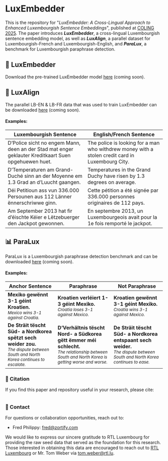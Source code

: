 # LuxEmbedder
This is the repository for "*LuxEmbedder: A Cross-Lingual Approach to Enhanced Luxembourgish Sentence Embeddings*", published at [COLING 2025](https://coling2025.org). The paper introduces ***LuxEmbedder***, a cross-lingual Luxembourgish sentence embedding model, as well as ***LuxAlign***, a parallel dataset for Luxembourgish-French and Luxembourgish-English, and ***ParaLux***, a benchmark for Luxembourgish paraphrase detection.

## 🤖 LuxEmbedder
Download the pre-trained LuxEmbedder model [here](#) (coming soon).

## 📂 LuxAlign
The parallel LB-EN & LB-FR data that was used to train LuxEmbedder can be downloaded [here](#) (coming soon).

#### Examples:
| Luxembourgish Sentence                                                                                           | English/French Sentence                                                                             |
|------------------------------------------------------------------------------------------------------------------|-----------------------------------------------------------------------------------------------------|
| D’Police sicht no engem Mann, deen an der Stad mat enger geklauter Kreditkaart Suen opgehuewen huet.             | The police is looking for a man who withdrew money with a stolen credit card in Luxembourg City.   |
| D’Temperaturen am Grand-Duché sinn an der Moyenne em 1.3 Grad an d’Luucht gaangen.                               | Temperatures in the Grand Duchy have risen by 1.3 degrees on average.                              |
| Déi Petitioun ass vun 336.000 Persounen aus 112 Länner ënnerschriwwe ginn.                                       | Cette pétition a été signée par 336.000 personnes originaires de 112 pays.                        |
| Am September 2013 hat fir d’éischte Kéier e Lëtzebuerger den Jackpot gewonnen.                                   | En septembre 2013, un Luxembourgeois avait pour la 1e fois remporté le jackpot.                   |


## 📊 ParaLux
ParaLux is a Luxembourgish paraphrase detection benchmark and can be downloaded [here](#) (coming soon).

#### Examples:
| Anchor Sentence                                                                                     | Paraphrase                                                                                 | Not Paraphrase                                                                         |
|-----------------------------------------------------------------------------------------------------|-------------------------------------------------------------------------------------------|---------------------------------------------------------------------------------------|
| **Mexiko gewënnt 3-1 géint Kroatien.** <br><sub>*Mexico wins 3-1 against Croatia.*</sub>            | **Kroatien verléiert 1-3 géint Mexiko.** <br><sub>*Croatia loses 3-1 against Mexico.*</sub> | **Kroatien gewënnt 3-1 géint Mexiko.** <br><sub>*Croatia wins 3-1 against Mexico.*</sub> |
| **De Sträit tëscht Süd- a Nordkorea spëtzt sech weider zou.** <br><sub>*The dispute between South and North Korea continues to escalate.*</sub> | **D’Verhältnis tëscht Nord- a Südkorea gëtt ëmmer méi schlecht.** <br><sub>*The relationship between South and North Korea is getting worse and worse.*</sub> | **De Sträit tëscht Süd- a Nordkorea entspaant sech weider.** <br><sub>*The dispute between South and North Korea continues to ease.*</sub> |



### 📜 Citation
If you find this paper and repository useful in your research, please cite:
```bibtex
```

### 💬 Contact
For questions or collaboration opportunities, reach out to:
- Fred Philippy: [fred@zortify.com](mailto:fred@zortify.com)

We would like to express our sincere gratitude to RTL Luxembourg for providing the raw seed data that served as the foundation for this research. Those interested in obtaining this data are encouraged to reach out to [RTL Luxembourg](https://www.rtl.lu) or Mr. Tom Weber via [tom.weber@rtl.lu](mailto:tom.weber@rtl.lu).